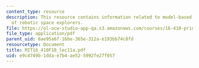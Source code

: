 ```yaml
---
content_type: resource
description: This resource contains information related to model-based programming
  of robotic space explorers.
file: https://ol-ocw-studio-app-qa.s3.amazonaws.com/courses/16-410-principles-of-autonomy-and-decision-making-fall-2010/e9c4749b1ddae7b4ae525992fe27f057_MIT16_410F10_lec11a.pdf
file_type: application/pdf
parent_uid: 6ae95a6f-16be-365e-312a-e193bb74c8fd
resourcetype: Document
title: MIT16_410F10_lec11a.pdf
uid: e9c4749b-1dda-e7b4-ae52-5992fe27f057
---
```

